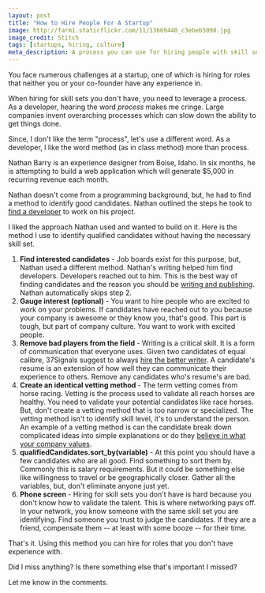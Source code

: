 ```yaml
---
layout: post
title: "How to Hire People For A Startup"
image: http://farm1.staticflickr.com/11/13669440_c3ebeb5098.jpg
image_credit: Stitch
tags: [startups, hiring, culture]
meta_description: A process you can use for hiring people with skill sets and backgrounds you don't have experience with.
---
```


You face numerous challenges at a startup, one of which is hiring for roles that neither you or your co-founder have any experience in.

When hiring for skill sets you don't have, you need to leverage a process. As a developer, hearing the word _process_ makes me cringe. Large companies invent overarching processes which can slow down the ability to get things done.

Since, I don't like the term "process", let's use a different word. As a developer, I like the word method (as in class method) more than process.

Nathan Barry is an experience designer from Boise, Idaho. In six months, he is attempting to build a web application which will generate $5,000 in recurring revenue each month.

Nathan doesn't come from a programming background, but, he had to find a method to identify good candidates. Nathan outlined the steps he took to [find a developer][1] to work on his project.

I liked the approach Nathan used and wanted to build on it. Here is the method I use to identify qualified candidates without having the necessary skill set.

1. __Find interested candidates__ - Job boards exist for this purpose, but, Nathan used a different method. Nathan's writing helped him find developers. Developers reached out to him. This is the best way of finding candidates and the reason you should be [writing and publishing][4]. Nathan automatically skips step 2.
2. __Gauge interest (optional)__ - You want to hire people who are excited to work on your problems. If candidates have reached out to you because your company is awesome or they know you, that's good. This part is tough, but part of company culture. You want to work with excited people.
3. __Remove bad players from the field__ - Writing is a critical skill. It is a form of communication that everyone uses. Given two candidates of equal calibre, 37Signals suggest to always [hire the better writer][2]. A candidate's resume is an extension of how well they can communicate their experience to others. Remove any candidates who's resume's are bad.
4. __Create an identical vetting method__ - The term vetting comes from horse racing. Vetting is the process used to validate all reach horses are healthy. You need to validate your potential candidates like race horses. But, don't create a vetting method that is too narrow or specialized. The vetting method isn't to identify skill level, it's to understand the person. An example of a vetting method is can the candidate break down complicated ideas into simple explanations or do they [believe in what your company values][3].
5. __qualifiedCandidates.sort_by(variable)__ - At this point you should have a few candidates who are all good. Find something to sort them by. Commonly this is salary requirements. But it could be something else like willingness to travel or be geographically closer. Gather all the variables, but, don't eliminate anyone just yet.
6. __Phone screen__ - Hiring for skill sets you don't have is hard because you don't know how to validate the talent. This is where networking pays off. In your network, you know someone with the same skill set you are identifying. Find someone you trust to judge the candidates. If they are a friend, compensate them -- at least with some booze -- for their time.

That's it. Using this method you can hire for roles that you don't have experience with.

Did I miss anything? Is there something else that's important I missed?

Let me know in the comments.

[1]: http://nathanbarry.com/finding-developer/
[2]: http://37signals.com/svn/archives2/hiring_tip.php
[3]: /2012/08/company-culture-is-defined-by-you-and-your-actions/
[4]: /2012/10/writing-about-what-i-learn/